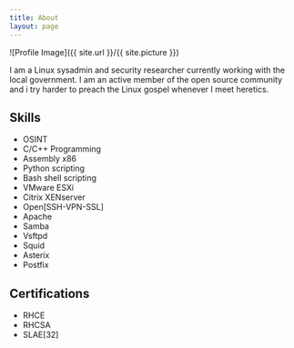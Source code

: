 ```yaml
---
title: About
layout: page
---
```

![Profile Image]({{ site.url }}/{{ site.picture }})

<p>I am a Linux sysadmin and security researcher currently working with the local government. I am an active member of the open source community and i try harder to preach the Linux gospel whenever I meet heretics.</p>

<h2>Skills</h2>

<ul class="skill-list">
	<li>OSINT</li>
	<li>C/C++ Programming</li>
	<li>Assembly x86</li>
	<li>Python scripting</li>
	<li>Bash shell scripting</li>
	<li>VMware ESXi</li>
	<li>Citrix XENserver</li>
	<li>Open[SSH-VPN-SSL]</li>
	<li>Apache</li>
	<li>Samba</li>
	<li>Vsftpd</li>
	<li>Squid</li>
	<li>Asterix</li>
	<li>Postfix</li>
</ul>


<h2>Certifications</h2>

<ul>
	<li>RHCE</li>
	<li>RHCSA</li>
	<li>SLAE[32]</li>
</ul>
